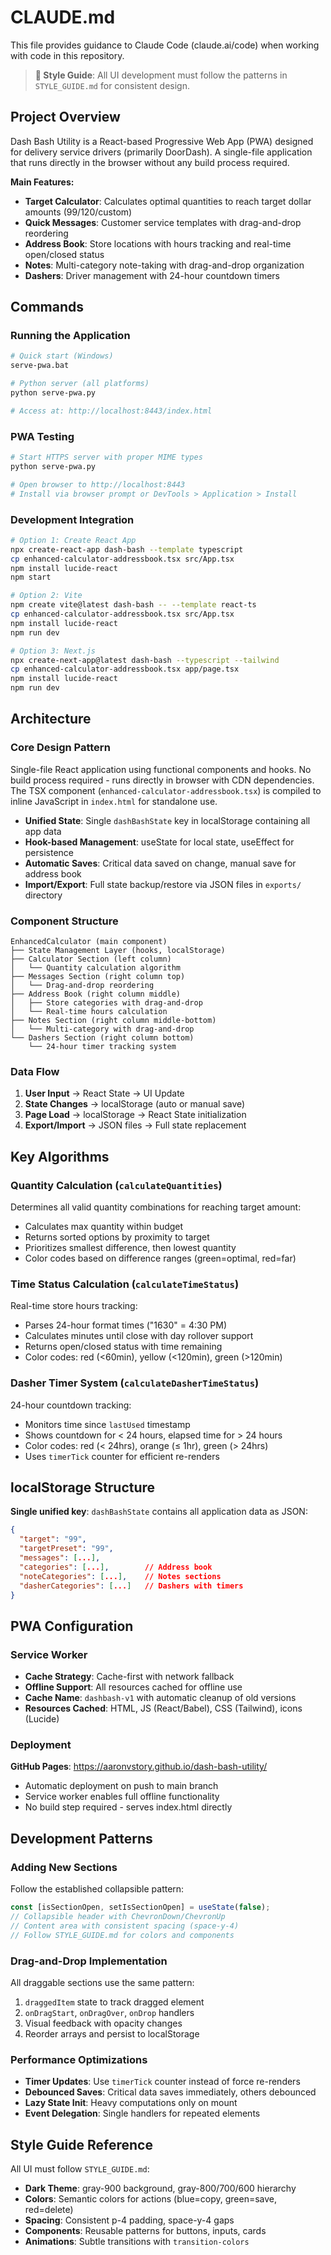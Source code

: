 # CLAUDE.md

This file provides guidance to Claude Code (claude.ai/code) when working with code in this repository.

> **📐 Style Guide**: All UI development must follow the patterns in `STYLE_GUIDE.md` for consistent design.

## Project Overview

Dash Bash Utility is a React-based Progressive Web App (PWA) designed for delivery service drivers (primarily DoorDash). A single-file application that runs directly in the browser without any build process required.

**Main Features:**
- **Target Calculator**: Calculates optimal quantities to reach target dollar amounts ($99/$120/custom)
- **Quick Messages**: Customer service templates with drag-and-drop reordering  
- **Address Book**: Store locations with hours tracking and real-time open/closed status
- **Notes**: Multi-category note-taking with drag-and-drop organization
- **Dashers**: Driver management with 24-hour countdown timers

## Commands

### Running the Application
```bash
# Quick start (Windows)
serve-pwa.bat

# Python server (all platforms)  
python serve-pwa.py

# Access at: http://localhost:8443/index.html
```

### PWA Testing
```bash
# Start HTTPS server with proper MIME types
python serve-pwa.py

# Open browser to http://localhost:8443
# Install via browser prompt or DevTools > Application > Install
```

### Development Integration
```bash
# Option 1: Create React App
npx create-react-app dash-bash --template typescript
cp enhanced-calculator-addressbook.tsx src/App.tsx
npm install lucide-react
npm start

# Option 2: Vite
npm create vite@latest dash-bash -- --template react-ts
cp enhanced-calculator-addressbook.tsx src/App.tsx  
npm install lucide-react
npm run dev

# Option 3: Next.js
npx create-next-app@latest dash-bash --typescript --tailwind
cp enhanced-calculator-addressbook.tsx app/page.tsx
npm install lucide-react
npm run dev
```

## Architecture

### Core Design Pattern
Single-file React application using functional components and hooks. No build process required - runs directly in browser with CDN dependencies. The TSX component (`enhanced-calculator-addressbook.tsx`) is compiled to inline JavaScript in `index.html` for standalone use.

- **Unified State**: Single `dashBashState` key in localStorage containing all app data
- **Hook-based Management**: useState for local state, useEffect for persistence
- **Automatic Saves**: Critical data saved on change, manual save for address book
- **Import/Export**: Full state backup/restore via JSON files in `exports/` directory

### Component Structure
```
EnhancedCalculator (main component)
├── State Management Layer (hooks, localStorage)
├── Calculator Section (left column)
│   └── Quantity calculation algorithm
├── Messages Section (right column top)
│   └── Drag-and-drop reordering
├── Address Book (right column middle)
│   ├── Store categories with drag-and-drop
│   └── Real-time hours calculation
├── Notes Section (right column middle-bottom)  
│   └── Multi-category with drag-and-drop
└── Dashers Section (right column bottom)
    └── 24-hour timer tracking system
```

### Data Flow
1. **User Input** → React State → UI Update
2. **State Changes** → localStorage (auto or manual save)
3. **Page Load** → localStorage → React State initialization
4. **Export/Import** → JSON files → Full state replacement

## Key Algorithms

### Quantity Calculation (`calculateQuantities`)
Determines all valid quantity combinations for reaching target amount:
- Calculates max quantity within budget
- Returns sorted options by proximity to target
- Prioritizes smallest difference, then lowest quantity
- Color codes based on difference ranges (green=optimal, red=far)

### Time Status Calculation (`calculateTimeStatus`)
Real-time store hours tracking:
- Parses 24-hour format times ("1630" = 4:30 PM)
- Calculates minutes until close with day rollover support
- Returns open/closed status with time remaining
- Color codes: red (<60min), yellow (<120min), green (>120min)

### Dasher Timer System (`calculateDasherTimeStatus`)
24-hour countdown tracking:
- Monitors time since `lastUsed` timestamp
- Shows countdown for < 24 hours, elapsed time for > 24 hours
- Color codes: red (< 24hrs), orange (≤ 1hr), green (> 24hrs)
- Uses `timerTick` counter for efficient re-renders

## localStorage Structure

**Single unified key**: `dashBashState` contains all application data as JSON:
```json
{
  "target": "99",
  "targetPreset": "99",
  "messages": [...],
  "categories": [...],        // Address book
  "noteCategories": [...],    // Notes sections
  "dasherCategories": [...]   // Dashers with timers
}
```

## PWA Configuration

### Service Worker
- **Cache Strategy**: Cache-first with network fallback
- **Offline Support**: All resources cached for offline use
- **Cache Name**: `dashbash-v1` with automatic cleanup of old versions
- **Resources Cached**: HTML, JS (React/Babel), CSS (Tailwind), icons (Lucide)

### Deployment
**GitHub Pages**: https://aaronvstory.github.io/dash-bash-utility/
- Automatic deployment on push to main branch
- Service worker enables full offline functionality
- No build step required - serves index.html directly

## Development Patterns

### Adding New Sections
Follow the established collapsible pattern:
```javascript
const [isSectionOpen, setIsSectionOpen] = useState(false);
// Collapsible header with ChevronDown/ChevronUp
// Content area with consistent spacing (space-y-4)
// Follow STYLE_GUIDE.md for colors and components
```

### Drag-and-Drop Implementation
All draggable sections use the same pattern:
1. `draggedItem` state to track dragged element
2. `onDragStart`, `onDragOver`, `onDrop` handlers
3. Visual feedback with opacity changes
4. Reorder arrays and persist to localStorage

### Performance Optimizations
- **Timer Updates**: Use `timerTick` counter instead of force re-renders
- **Debounced Saves**: Critical data saves immediately, others debounced
- **Lazy State Init**: Heavy computations only on mount
- **Event Delegation**: Single handlers for repeated elements

## Style Guide Reference

All UI must follow `STYLE_GUIDE.md`:
- **Dark Theme**: gray-900 background, gray-800/700/600 hierarchy
- **Colors**: Semantic colors for actions (blue=copy, green=save, red=delete)
- **Spacing**: Consistent p-4 padding, space-y-4 gaps
- **Components**: Reusable patterns for buttons, inputs, cards
- **Animations**: Subtle transitions with `transition-colors`